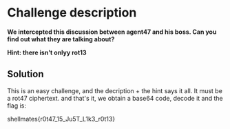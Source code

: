 # Challenge description 

**We intercepted this discussion between agent47 and his boss.
Can you find out what they are talking about?**

**Hint: there isn't onlyy rot13** 

## Solution 

This is an easy challenge, and the decription + the hint says it all. It must be a rot47 ciphertext.
and that's it, we obtain a base64 code, decode it and the flag is:

shellmates{r0t47_15_Ju5T_L1k3_r0t13}
